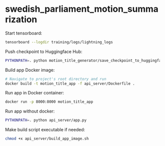 # swedish_parliament_motion_summarization

Start tensorboard:
```bash
tensorboard --logdir training/logs/lightning_logs
```

Push checkpoint to Huggingface Hub:
```bash
PYTHONPATH=. python motion_title_generator/save_checkpoint_to_huggingface.py --version=2 --hf_model="erikgrip2/mt5-finetuned-for-motion-title"  --hf_user="erikgrip2"
```

Build app Docker image:
```bash
# Navigate to project's root directory and run
docker build -t motion_title_app -f api_server/Dockerfile .
```

Run app in Docker container:
```bash
docker run -p 8000:8000 motion_title_app
```

Run app without docker:
```bash
PYTHONPATH=. python api_server/app.py
```

Make build script executable if needed:
```bash
chmod +x api_server/build_app_image.sh
```



